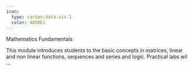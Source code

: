 ```yaml
---
icon:
  type: carbon:data-vis-1
  color: 4DD0E1
---
```

Mathematics Fundamentals

This module introduces students to the basic concepts in matrices, linear and non linear functions, sequences and series and logic. Practical labs wil ... 
